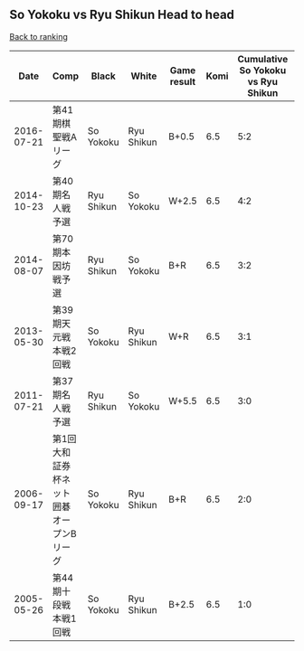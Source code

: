 ## So Yokoku vs Ryu Shikun Head to head

[Back to ranking](../../index.md)




| **Date** | **Comp** | **Black** | **White** | **Game result** | **Komi** | **Cumulative So Yokoku vs Ryu Shikun** | **So Yokoku streak** | **Ryu Shikun streak** | 
| --- | --- | --- | --- | --- | --- | --- | --- | --- |
| 2016-07-21 | 第41期棋聖戦Aリーグ | So Yokoku | Ryu Shikun | B+0.5 | 6.5 | 5:2 | 2 | 0 | 
| 2014-10-23 | 第40期名人戦予選 | Ryu Shikun | So Yokoku | W+2.5 | 6.5 | 4:2 | 1 | 0 | 
| 2014-08-07 | 第70期本因坊戦予選 | Ryu Shikun | So Yokoku | B+R | 6.5 | 3:2 | 0 | 2 | 
| 2013-05-30 | 第39期天元戦本戦2回戦 | So Yokoku | Ryu Shikun | W+R | 6.5 | 3:1 | 0 | 1 | 
| 2011-07-21 | 第37期名人戦予選 | Ryu Shikun | So Yokoku | W+5.5 | 6.5 | 3:0 | 3 | 0 | 
| 2006-09-17 | 第1回大和証券杯ネット囲碁オープンBリーグ | So Yokoku | Ryu Shikun | B+R | 6.5 | 2:0 | 2 | 0 | 
| 2005-05-26 | 第44期十段戦本戦1回戦 | So Yokoku | Ryu Shikun | B+2.5 | 6.5 | 1:0 | 1 | 0 |




